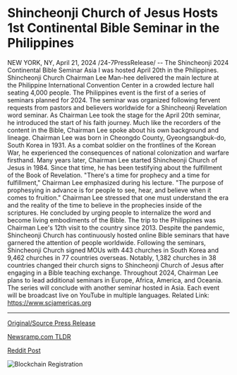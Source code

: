 # Shincheonji Church of Jesus Hosts 1st Continental Bible Seminar in the Philippines

NEW YORK, NY, April 21, 2024 /24-7PressRelease/ -- The Shincheonji 2024 Continental Bible Seminar Asia Ⅰ was hosted April 20th in the Philippines. Shincheonji Church Chairman Lee Man-hee delivered the main lecture at the Philippine International Convention Center in a crowded lecture hall seating 4,000 people.   The Philippines event is the first of a series of seminars planned for 2024. The seminar was organized following fervent requests from pastors and believers worldwide for a Shincheonji Revelation word seminar.  As Chairman Lee took the stage for the April 20th seminar, he introduced the start of his faith journey. Much like the recorders of the content in the Bible, Chairman Lee spoke about his own background and lineage.  Chairman Lee was born in Cheongdo County, Gyeongsangbuk-do, South Korea in 1931. As a combat soldier on the frontlines of the Korean War, he experienced the consequences of national colonization and warfare firsthand.   Many years later, Chairman Lee started Shincheonji Church of Jesus in 1984. Since that time, he has been testifying about the fulfillment of the Book of Revelation.  "There's a time for prophecy and a time for fulfillment," Chairman Lee emphasized during his lecture. "The purpose of prophesying in advance is for people to see, hear, and believe when it comes to fruition."  Chairman Lee stressed that one must understand the era and the reality of the time to believe in the prophecies inside of the scriptures. He concluded by urging people to internalize the word and become living embodiments of the Bible.   The trip to the Philippines was Chairman Lee's 12th visit to the country since 2013. Despite the pandemic, Shincheonji Church has continuously hosted online Bible seminars that have garnered the attention of people worldwide.   Following the seminars, Shincheonji Church signed MOUs with 443 churches in South Korea and 9,462 churches in 77 countries overseas. Notably, 1,382 churches in 38 countries changed their church signs to Shincheonji Church of Jesus after engaging in a Bible teaching exchange.  Throughout 2024, Chairman Lee plans to lead additional seminars in Europe, Africa, America, and Oceania. The series will conclude with another seminar hosted in Asia. Each event will be broadcast live on YouTube in multiple languages.  Related Link: https://www.scjamericas.org 

---

[Original/Source Press Release](https://www.24-7pressrelease.com/press-release/510235/shincheonji-church-of-jesus-hosts-1st-continental-bible-seminar-in-the-philippines)
                    

[Newsramp.com TLDR](https://newsramp.com/curated-news/shincheonji-2024-continental-bible-seminar-asia-i-hosted-by-chairman-lee-man-hee-in-the-philippines/413ad00f22ff240be4697ef2845e415a) 

 



[Reddit Post](https://www.reddit.com/r/newsramp/comments/1c9bt3n/shincheonji_2024_continental_bible_seminar_asia_ⅰ/) 



![Blockchain Registration](https://cdn.newsramp.app/24-7PressRelease/qrcode/244/21/maskNlUa.webp)